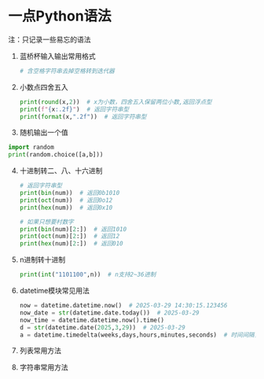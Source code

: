 # 一点Python语法

注：只记录一些易忘的语法

1. 蓝桥杯输入输出常用格式

   ```python
   # 含空格字符串去掉空格转到迭代器
   
   ```

2. 小数点四舍五入

   ```python
   print(round(x,2))  # x为小数，四舍五入保留两位小数,返回浮点型
   print(f"{x:.2f}")  # 返回字符串型
   print(format(x,".2f"))  # 返回字符串型
   ```

3.  随机输出一个值

   ```python
   import random
   print(random.choice([a,b]))
   ```

4. 十进制转二、八、十六进制

   ```python
   # 返回字符串型
   print(bin(num))  # 返回0b1010
   print(oct(num))  # 返回0o12
   print(hex(num))  # 返回0x10
   
   # 如果只想要村数字
   print(bin(num)[2:])  # 返回1010
   print(oct(num)[2:])  # 返回12
   print(hex(num)[2:])  # 返回010
   ```

5. n进制转十进制

   ```python
   print(int("1101100",n))  # n支持2~36进制
   ```

6. datetime模块常见用法

   ```python
   now = datetime.datetime.now()  # 2025-03-29 14:30:15.123456
   now_date = str(datetime.date.today())  # 2025-03-29
   now_time = datetime.datetime.now().time()
   d = str(datetime.date(2025,3,29))  # 2025-03-29
   a = datetime.timedelta(weeks,days,hours,minutes,seconds)  # 时间间隔，可以是浮点数
   ```

7. 列表常用方法

8. 字符串常用方法